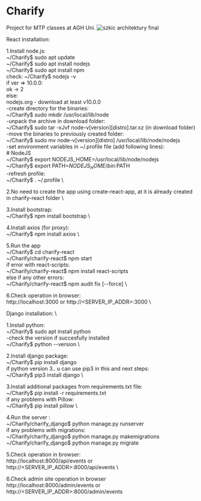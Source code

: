 # Charify
Project for MTP classes at AGH Uni.
![szkic architektury final](https://user-images.githubusercontent.com/68612501/141842883-7c28f495-076b-4b55-a3ae-bd14cb273e0c.png)

React installation:

1.Install node.js: \
  ~/Charify$ sudo apt update \
	~/Charify$ sudo apt install nodejs \
	~/Charify$ sudo apt install npm \
	check: ~/Charify$ nodejs -v \
		if ver => 10.0.0: \
			ok -> 2 \
		else: \
			nodejs.org - download at least v10.0.0 \
			-create directory for the binaries: \
				~/Charify$ sudo mkdir /usr/local/lib/node \
			-unpack the archive in download folder: \
				~/Charify$ sudo tar -xJvf node-v[version][distro].tar.xz (in download folder) \
			-move the binaries to previously created folder: \
				~/Charify$ sudo mv node-v[version][distro] /usr/local/lib/node/nodejs \
			-set environment variables in ~/.profile file (add following lines): \
				# NodeJS \
				~/Charify$ export NODEJS_HOME=/usr/local/lib/node/nodejs \
				~/Charify$ export PATH=$NODEJS_HOME/bin:$PATH \
			-refresh profile: \
				~/Charify$ . ~/.profile \
                
2.No need to create the app using create-react-app, at it is already created in charify-react folder \

3.Install bootstrap: \
	~/Charify$ npm install bootstrap \
    
4.Install axios (for proxy): \
	~/Charify$ npm install axios \
    
5.Run the app	 \
    ~/Charify$ cd charify-react \
	~/Charify/charify-react$ npm start \
    if error with react-scripts: \
        ~/Charify/charify-react$ npm install react-scripts \
    else if any other errors: \
        ~/Charify/charify-react$ npm audit fix [--force] \
        
6.Check operation in browser: \
	http://localhost:3000 or http://<SERVER_IP_ADDR>:3000 \
  
Django installation: \

1.Install python: \
    ~/Charify$ sudo apt install python \
    -check the version if succesfully installed \
        ~/Charify$ python --version \
        
2.Install django package: \
	~/Charify$ pip install django \
	if python version 3.*.* u can use pip3 in this and next steps: \
	~/Charify$ pip3 install django \
    
3.Install additional packages from requirements.txt file: \
    ~/Charify$ pip install -r requirements.txt \
    if any problems with Pillow: \
        ~/Charify$ pip install pillow \
        
4.Run the server : \
	~/Charify/charify_django$ python manage.py runserver \
    if any problems with migrations: \
        ~/Charify/charify_django$ python manage.py makemigrations \
        ~/Charify/charify_django$ python manage.py migrate
        
5.Check operation in browser: \
	http://localhost:8000/api/events or http://<SERVER_IP_ADDR>:8000/api/events \
    
6.Check admin site operation in browser \
    http://localhost:8000/admin/events or http://<SERVER_IP_ADDR>:8000/admin/events
